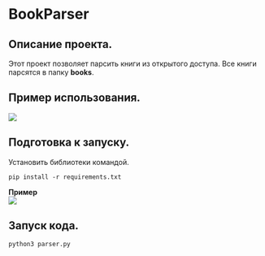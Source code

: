 # BookParser 

## Описание проекта.   
Этот проект позволяет парсить книги из открытого доступа. Все книги парсятся в папку **books**.
## Пример использования.   

![](example.gif)  
   
## Подготовка к запуску.  
Установить библиотеки командой.  
```
pip install -r requirements.txt  
``` 
   
**Пример**  
![](token_example.png)   

## Запуск кода.  
```
python3 parser.py
```
